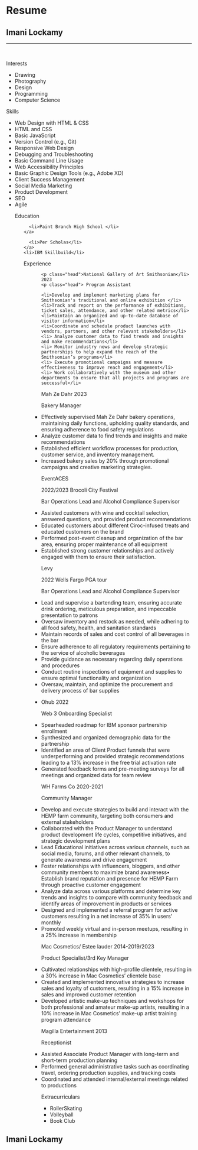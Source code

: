 <div id="header"></div>
<div class="left"></div>
<div class="stuff">
  <br><br>
  <h1>Resume</h1>
  <h2>Imani Lockamy</h2>
  <hr />
  <br>
  <p class="head">Interests</p>
  <ul>
    <li>Drawing</li>
    <li>Photography</li>
    <li>Design</li>
    <li>Programming</li>
    <li>Computer Science</li>
  </ul>
      <p class="head">Skills</p>
  <ul>
   <li>Web Design with HTML & CSS</li>
  <li>HTML and CSS</li>
    <li>Basic JavaScript</li>
    <li>Version Control (e.g., Git)</li>
    <li>Responsive Web Design</li>
    <li>Debugging and Troubleshooting</li>
    <li>Basic Command Line Usage</li>
    <li>Web Accessibility Principles</li>
    <li>Basic Graphic Design Tools (e.g., Adobe XD)</li>
    <li>Client Success Management</li>
    <li>Social Media Marketing</li>
    <li>Product Development</li>
    <li>SEO</li>
    <li>Agile</li>


  <p class="head">Education</p>
  <ul>
    
      <li>Paint Branch High School </li>
    </a>
    
      <li>Per Scholas</li>
    </a>
    <li>IBM Skillbuild</li>
  </a>
  
<p class="head">Experience</p>
  <ul>
  <ul>  
    
    <p class="head">National Gallery of Art Smithsonian</li> 2023
    <p class="head"> Program Assistant 
    
    <li>Develop and implement marketing plans for Smithsonian's traditional and online exhibition </li>
    <li>Track and report on the performance of exhibitions, ticket sales, attendance, and other related metrics</li>
    <li>Maintain an organized and up-to-date database of visitor information</li>
    <li>Coordinate and schedule product launches with vendors, partners, and other relevant stakeholders</li>
    <li> Analyze customer data to find trends and insights and make recommendations</li>
    <li> Monitor industry news and develop strategic partnerships to help expand the reach of the Smithsonian’s programs</li>
    <li> Execute promotional campaigns and measure effectiveness to improve reach and engagement</li>
    <li> Work collaboratively with the museum and other departments to ensure that all projects and programs are successful</li>
 
 
   
 
<p class="head">Mah Ze Dahr 2023
<p class="head">Bakery Manager</li>

    

<li> Effectively supervised Mah Ze Dahr bakery operations, maintaining daily functions, upholding quality standards, and ensuring adherence to food safety regulations</li>
<li> Analyze customer data to find trends and insights and make recommendations</li>
<li>Established efficient workflow processes for production, customer service, and inventory management.</li>
<li>Increased bakery sales by 20% through promotional campaigns and creative marketing strategies.</li>

    
<p class="head">EventACES</li> 
<p class="head">2022/2023 Brocoli City Festival
<p class="head">Bar Operations Lead and Alcohol Compliance Supervisor
  

<li>Assisted customers with wine and cocktail selection, answered questions, and provided product recommendations</li>
<li>Educated customers about different Ciroc-infused treats and educated customers on the brand</li> 
<li> Performed post-event cleanup and organization of the bar area, ensuring proper maintenance of all equipment</li>
<li>Established strong customer relationships and actively engaged with them to ensure their satisfaction.</li>


<p class="head">Levy
<p class="head">2022 Wells Fargo PGA tour
<p class="head"> Bar Operations Lead and Alcohol Compliance Supervisor


<li> Lead and supervise a bartending team, ensuring accurate drink ordering, meticulous preparation, and impeccable presentation to patrons</li>
<li> Oversaw inventory and restock as needed, while adhering to all food safety, health, and sanitation standards</li>
<li>Maintain records of sales and cost control of all beverages in the bar</li>
<li>Ensure adherence to all regulatory requirements pertaining to the service of alcoholic beverages</li>
<li>Provide guidance as necessary regarding daily operations and procedures </li>
<li> Conduct routine inspections of equipment and supplies to ensure optimal functionality and organization</li>
<li>Oversaw, maintain, and optimize the procurement and delivery process of bar supplies</li>
<li>


<p class="head">Ohub 2022
<p class="head"> Web 3 Onboarding Specialist 
  
  
  <li>Spearheaded roadmap for IBM sponsor partnership enrollment</li>
  <li> Synthesized and organized demographic data for the partnership</li>
  <li>Identified an area of Client Product funnels that were underperforming and provided strategic recommendations leading to a 13% increase in the free trial activation rate</li>
  <li>Generated feedback forms and pre-meeting surveys for all meetings and organized data for team review</li>
 
  
  <p class="head">WH Farms Co 2020-2021
<p class="head"> Community Manager 
  
  
  <li>Develop and execute strategies to build and interact with the HEMP farm community, targeting both consumers and external stakeholders</li>
  <li>Collaborated with the Product Manager to understand product development life cycles, competitive initiatives, and strategic development plans</li>
  <li>Lead Educational initiatives across various channels, such as social media, forums, and other relevant channels, to generate awareness and drive engagement</li>
  <li>Foster relationships with influencers, bloggers, and other community members to maximize brand awareness• Establish brand reputation and presence for HEMP Farm through proactive customer engagement</li>
  <li>Analyze data across various platforms and determine key trends and insights to compare with community feedback and identify areas of improvement in products or services</li>
  <li>Designed and implemented a referral program for active customers resulting in a net increase of 35% in users' monthly</li>
  <li>Promoted weekly virtual and in-person meetups, resulting in a 25% increase in membership 
  

    
<p class="head"> Mac Cosmetics/ Estee lauder 2014-2019/2023
<p class="head"> Product Specialist/3rd Key Manager  
  

<li>Cultivated relationships with high-profile clientele, resulting in a 30% increase in Mac Cosmetics’ clientele base</li>
  <li>Created and implemented innovative strategies to increase sales and loyalty of customers, resulting in a 15% increase in sales and improved customer retention</li>
  <li>Developed artistic make-up techniques and workshops for both professional and amateur make-up artists, resulting in a 10% increase in Mac Cosmetics’ make-up artist training program attendance</li>
  
  
  
   
<p class="head"> Magilla Entertainment 2013
<p class="head"> Receptionist 
  
  
  <li>Assisted Associate Product Manager with long-term and short-term production planning</li>
  <li>Performed general administrative tasks such as coordinating travel, ordering production supplies, and tracking costs</li>
  <li>Coordinated and attended internal/external meetings related to productions</li>
  
  
    





    


  <p class="head">Extracurriculars</p>
  <ul>
   <li>RollerSkating</li>
   <li>Volleyball</li>
   <li>Book Club</li>
  </ul>
</div>
<div class="right"></div>
<div id="footer">
  <h2 id="name">Imani Lockamy</h2></div>
